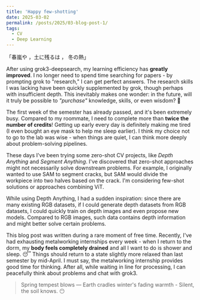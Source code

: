 ```yaml
---
title: 'Happy few-shotting'
date: 2025-03-02
permalink: /posts/2025/03-blog-post-1/
tags:
  - CV
  - Deep Learning
---
```


「春嵐や ，土に残るは ， 冬の熱」

After using grok3-deepsearch, my learning efficiency has **greatly improved**. I no longer need to spend time searching for papers - by prompting grok to "research," I can get perfect answers. The research skills I was lacking have been quickly supplemented by grok, though perhaps with insufficient depth. This inevitably makes one wonder: in the future, will it truly be possible to *"purchase"* knowledge, skills, or even wisdom? 🤔

The first week of the semester has already passed, and it's been extremely busy. Compared to my roommate, I need to complete more than **twice the number of credits**! Getting up early every day is definitely making me tired (I even bought an eye mask to help me sleep earlier). I think my choice not to go to the lab was wise - when things are quiet, I can think more deeply about problem-solving pipelines.

These days I've been trying some zero-shot CV projects, like *Depth Anything* and *Segment Anything*. I've discovered that zero-shot approaches might not necessarily solve downstream problems. For example, I originally wanted to use SAM to segment cracks, but SAM would divide the workpiece into two halves based on the crack. I'm considering few-shot solutions or approaches combining ViT.

While using Depth Anything, I had a sudden inspiration: since there are many existing RGB datasets, if I could generate depth datasets from RGB datasets, I could quickly train on depth images and even propose new models. Compared to RGB images, such data contains depth information and might better solve certain problems.

This blog post was written during a rare moment of free time. Recently, I've had exhausting metalworking internships every week - when I return to the dorm, my **body feels completely drained** and all I want to do is shower and sleep. 😴 Things should return to a state slightly more relaxed than last semester by mid-April. I must say, the metalworking internship provides good time for thinking. After all, while waiting in line for processing, I can peacefully think about problems and chat with grok3.

> Spring tempest blows — Earth cradles winter's fading warmth - Silent, the soil knows. 😶